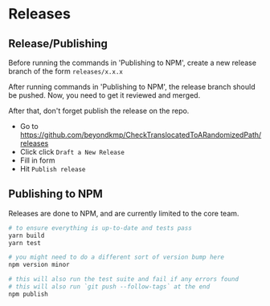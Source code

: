 # Releases

## Release/Publishing

Before running the commands in 'Publishing to NPM', create a new release branch
of the form `releases/x.x.x`

After running commands in 'Publishing to NPM', the release branch should be
pushed. Now, you need to get it reviewed and merged.

After that, don't forget publish the release on the repo.

- Go to https://github.com/beyondkmp/CheckTranslocatedToARandomizedPath/releases
- Click click `Draft a New Release`
- Fill in form
- Hit `Publish release`

## Publishing to NPM

Releases are done to NPM, and are currently limited to the core team.

```sh
# to ensure everything is up-to-date and tests pass
yarn build
yarn test

# you might need to do a different sort of version bump here
npm version minor

# this will also run the test suite and fail if any errors found
# this will also run `git push --follow-tags` at the end
npm publish
```
